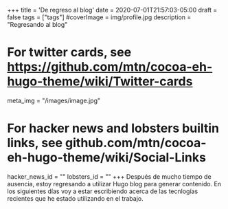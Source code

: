 +++
title = 'De regreso al blog'
date = 2020-07-01T21:57:03-05:00
draft = false
tags = ["tags"]
#coverImage = img/profile.jpg
description = "Regresando al blog"

# For twitter cards, see https://github.com/mtn/cocoa-eh-hugo-theme/wiki/Twitter-cards
meta_img = "/images/image.jpg"

# For hacker news and lobsters builtin links, see github.com/mtn/cocoa-eh-hugo-theme/wiki/Social-Links
hacker_news_id = ""
lobsters_id = ""
+++
Después de mucho tiempo de ausencia, estoy regresando a utilizar Hugo blog para generar contenido.
En los siguientes días voy a estar escribiendo acerca de las tecnlogías recientes que he estado utilizando en el trabajo.

